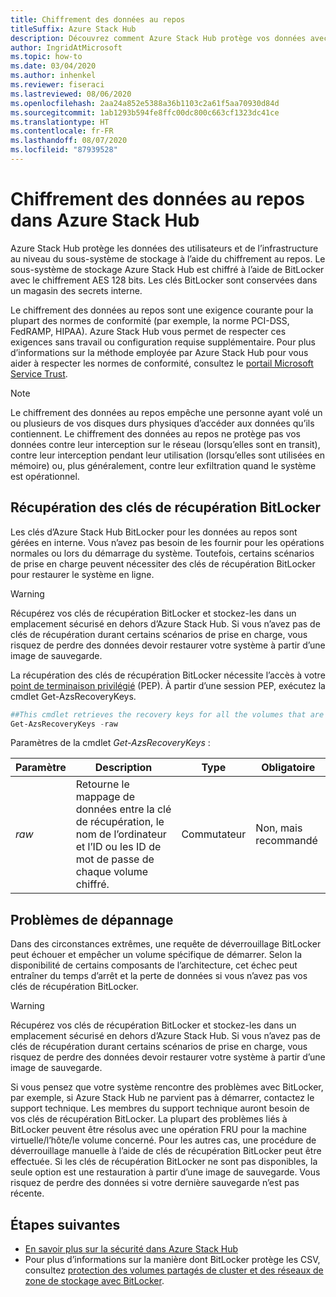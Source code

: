 ```yaml
---
title: Chiffrement des données au repos
titleSuffix: Azure Stack Hub
description: Découvrez comment Azure Stack Hub protège vos données avec le chiffrement au repos.
author: IngridAtMicrosoft
ms.topic: how-to
ms.date: 03/04/2020
ms.author: inhenkel
ms.reviewer: fiseraci
ms.lastreviewed: 08/06/2020
ms.openlocfilehash: 2aa24a852e5388a36b1103c2a61f5aa70930d84d
ms.sourcegitcommit: 1ab1293b594fe8ffc00dc800c663cf1323dc41ce
ms.translationtype: HT
ms.contentlocale: fr-FR
ms.lasthandoff: 08/07/2020
ms.locfileid: "87939528"
---
```

# <a name="data-at-rest-encryption-in-azure-stack-hub"></a>Chiffrement des données au repos dans Azure Stack Hub

Azure Stack Hub protège les données des utilisateurs et de l’infrastructure au niveau du sous-système de stockage à l’aide du chiffrement au repos. Le sous-système de stockage Azure Stack Hub est chiffré à l’aide de BitLocker avec le chiffrement AES 128 bits. Les clés BitLocker sont conservées dans un magasin des secrets interne.

Le chiffrement des données au repos sont une exigence courante pour la plupart des normes de conformité (par exemple, la norme PCI-DSS, FedRAMP, HIPAA). Azure Stack Hub vous permet de respecter ces exigences sans travail ou configuration requise supplémentaire. Pour plus d’informations sur la méthode employée par Azure Stack Hub pour vous aider à respecter les normes de conformité, consultez le [portail Microsoft Service Trust](https://aka.ms/AzureStackCompliance).

> [!NOTE]
> Le chiffrement des données au repos empêche une personne ayant volé un ou plusieurs de vos disques durs physiques d’accéder aux données qu’ils contiennent. Le chiffrement des données au repos ne protège pas vos données contre leur interception sur le réseau (lorsqu’elles sont en transit), contre leur interception pendant leur utilisation (lorsqu’elles sont utilisées en mémoire) ou, plus généralement, contre leur exfiltration quand le système est opérationnel.

## <a name="retrieving-bitlocker-recovery-keys"></a>Récupération des clés de récupération BitLocker

Les clés d’Azure Stack Hub BitLocker pour les données au repos sont gérées en interne. Vous n’avez pas besoin de les fournir pour les opérations normales ou lors du démarrage du système. Toutefois, certains scénarios de prise en charge peuvent nécessiter des clés de récupération BitLocker pour restaurer le système en ligne.  

> [!WARNING]
> Récupérez vos clés de récupération BitLocker et stockez-les dans un emplacement sécurisé en dehors d’Azure Stack Hub. Si vous n’avez pas de clés de récupération durant certains scénarios de prise en charge, vous risquez de perdre des données devoir restaurer votre système à partir d’une image de sauvegarde.

La récupération des clés de récupération BitLocker nécessite l’accès à votre [point de terminaison privilégié](azure-stack-privileged-endpoint.md) (PEP). À partir d’une session PEP, exécutez la cmdlet Get-AzsRecoveryKeys.

```powershell
##This cmdlet retrieves the recovery keys for all the volumes that are encrypted with BitLocker.
Get-AzsRecoveryKeys -raw
```

Paramètres de la cmdlet *Get-AzsRecoveryKeys* :

| Paramètre | Description | Type | Obligatoire |
|---------|---------|---------|---------|
|*raw* | Retourne le mappage de données entre la clé de récupération, le nom de l’ordinateur et l’ID ou les ID de mot de passe de chaque volume chiffré.  | Commutateur | Non, mais recommandé |

## <a name="troubleshoot-issues"></a>Problèmes de dépannage

Dans des circonstances extrêmes, une requête de déverrouillage BitLocker peut échouer et empêcher un volume spécifique de démarrer. Selon la disponibilité de certains composants de l’architecture, cet échec peut entraîner du temps d’arrêt et la perte de données si vous n’avez pas vos clés de récupération BitLocker.

> [!WARNING]
> Récupérez vos clés de récupération BitLocker et stockez-les dans un emplacement sécurisé en dehors d’Azure Stack Hub. Si vous n’avez pas de clés de récupération durant certains scénarios de prise en charge, vous risquez de perdre des données devoir restaurer votre système à partir d’une image de sauvegarde.

Si vous pensez que votre système rencontre des problèmes avec BitLocker, par exemple, si Azure Stack Hub ne parvient pas à démarrer, contactez le support technique. Les membres du support technique auront besoin de vos clés de récupération BitLocker. La plupart des problèmes liés à BitLocker peuvent être résolus avec une opération FRU pour la machine virtuelle/l’hôte/le volume concerné. Pour les autres cas, une procédure de déverrouillage manuelle à l’aide de clés de récupération BitLocker peut être effectuée. Si les clés de récupération BitLocker ne sont pas disponibles, la seule option est une restauration à partir d’une image de sauvegarde. Vous risquez de perdre des données si votre dernière sauvegarde n’est pas récente.

## <a name="next-steps"></a>Étapes suivantes

- [En savoir plus sur la sécurité dans Azure Stack Hub](azure-stack-security-foundations.md)
- Pour plus d’informations sur la manière dont BitLocker protège les CSV, consultez [protection des volumes partagés de cluster et des réseaux de zone de stockage avec BitLocker](/windows/security/information-protection/bitlocker/protecting-cluster-shared-volumes-and-storage-area-networks-with-bitlocker).
